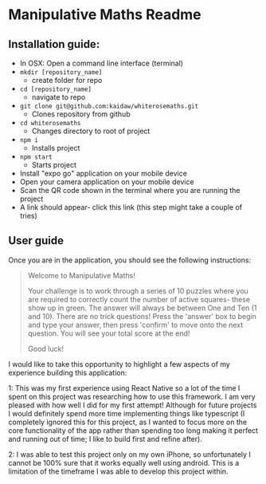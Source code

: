 # Manipulative Maths Readme

## Installation guide:

- In OSX: Open a command line interface (terminal)
- `mkdir [repository_name]`
  - create folder for repo
- `cd [repository_name]`
  - navigate to repo
- `git clone git@github.com:kaidaw/whiterosemaths.git`
  - Clones repository from github
- `cd whiterosemaths`
  - Changes directory to root of project
- `npm i`
  - Installs project
- `npm start`
  - Starts project
- Install "expo go" application on your mobile device
- Open your camera application on your mobile device
- Scan the QR code shown in the terminal where you are running the project
- A link should appear- click this link (this step might take a couple of tries)

<h2>User guide</h2>

Once you are in the application, you should see the following instructions:
 
> Welcome to Manipulative Maths! 
>
> Your challenge is to work through a series of 10 puzzles
where you are required to correctly count the number
of active squares- these show up in green. 
The answer will always be between One and Ten (1 and 10).
There are no trick questions!
Press the 'answer' box to begin and type your answer, 
then press 'confirm' to move onto the next question.
You will see your total score at the end! 
> 
> Good luck!
  
  <p>
  I would like to take this opportunity to highlight a few aspects of my experience building this application: <br/>
  
  1: This was my first experience using React Native so a lot of the time I spent on this project was researching
  how to use this framework. I am very pleased with how well I did for my first attempt! Although for future projects
  I would definitely spend more time implementing things like typescript (I completely ignored this for this project,
  as I wanted to focus more on the core functionality of the app rather than spending too long making it perfect and
  running out of time; I like to build first and refine after). <br/>
  
  2: I was able to test this project only on my own iPhone, so unfortunately I cannot be 100% sure that it works equally well
  using android. This is a limitation of the timeframe I was able to develop this project within. <br/>

  </P>


